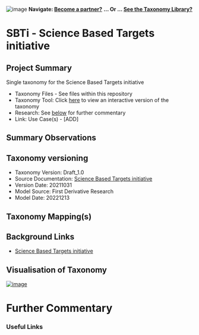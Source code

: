 ![image](https://user-images.githubusercontent.com/112073913/188821900-0c411acf-fbdd-4163-adc9-3ba4e2be78df.png)
**Navigate: [Become a partner?](https://github.com/OS-SFT/06-COLLABORATORS-PARTNERS)**
**... Or ... [See the Taxonomy Library?](https://github.com/orgs/OS-SFT/projects/2)**

# SBTi - Science Based Targets initiative

## Project Summary

Single taxonomy for the Science Based Targets initiative

- Taxonomy Files - See files within this repository
- Taxonomy Tool: Click [here](https://os-sft.solidatus.com/viewer/share/MTVNkQg6VpAMoAC72luPL9ImAsO2u1HL) to view an interactive version of the taxonomy
- Research: See [below](https://github.com/OS-SFT/Taxonomy-Mappings-Library/tree/main/Single%20Taxonomies/BCBS%20239%20-%20Risk%20Data%20Aggregation#further-commentary) for further commentary
- Link: Use Case(s) - [ADD]

## Summary Observations



## Taxonomy versioning
- Taxonomy Version: Draft_1.0
- Source Documentation: [Science Based Targets initiative](https://sciencebasedtargets.org/resources/files/SBTi-criteria.pdf)
- Version Date: 20211031
- Model Source: First Derivative Research
- Model Date: 20221213

## Taxonomy Mapping(s)


## Background Links
- [Science Based Targets initiative](https://sciencebasedtargets.org/resources/files/SBTi-criteria.pdf)

## Visualisation of Taxonomy
[![image](https://user-images.githubusercontent.com/112077283/207288296-f50a375d-5b9d-4d78-a680-29505eb6d87a.png "Click to open interactive Taxonomy Tool")](https://os-sft.solidatus.com/viewer/share/MTVNkQg6VpAMoAC72luPL9ImAsO2u1HL)

# Further Commentary


### Useful Links


